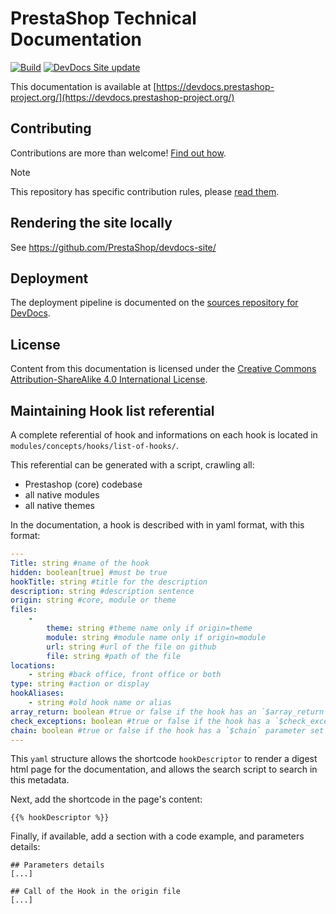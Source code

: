 # PrestaShop Technical Documentation

[![Build](https://github.com/PrestaShop/docs/actions/workflows/build.yml/badge.svg)](https://github.com/PrestaShop/docs/actions/workflows/build.yml)
[![DevDocs Site update](https://github.com/PrestaShop/docs/actions/workflows/update-site.yml/badge.svg)](https://github.com/PrestaShop/docs/actions/workflows/update-site.yml)

This documentation is available at [https://devdocs.prestashop-project.org/](https://devdocs.prestashop-project.org/)

## Contributing

Contributions are more than welcome! [Find out how](https://devdocs.prestashop-project.org/8/contribute/documentation/how/).

> [!NOTE]
> This repository has specific contribution rules, please [read them](https://github.com/PrestaShop/docs/blob/8.x/.github/CONTRIBUTION_PROCESS.md).

## Rendering the site locally

See https://github.com/PrestaShop/devdocs-site/

## Deployment

The deployment pipeline is documented on the [sources repository for DevDocs](https://github.com/PrestaShop/devdocs-site).

## License

Content from this documentation is licensed under the [Creative Commons Attribution-ShareAlike 4.0 International License](https://creativecommons.org/licenses/by-sa/4.0/).

## Maintaining Hook list referential

A complete referential of hook and informations on each hook is located in `modules/concepts/hooks/list-of-hooks/`. 

This referential can be generated with a script, crawling all: 

- Prestashop (core) codebase
- all native modules
- all native themes

In the documentation, a hook is described with in yaml format, with this format: 

```yaml
---
Title: string #name of the hook
hidden: boolean[true] #must be true
hookTitle: string #title for the description
description: string #description sentence
origin: string #core, module or theme
files:
    -
        theme: string #theme name only if origin=theme
        module: string #module name only if origin=module
        url: string #url of the file on github
        file: string #path of the file
locations:
    - string #back office, front office or both
type: string #action or display
hookAliases:
    - string #old hook name or alias
array_return: boolean #true or false if the hook has an `$array_return` parameter set to `true`
check_exceptions: boolean #true or false if the hook has a `$check_exceptions` parameter set to `false`
chain: boolean #true or false if the hook has a `$chain` parameter set to `true` 
---
```

This `yaml` structure allows the shortcode `hookDescriptor` to render a digest html page for the documentation, and allows the search script to search in this metadata. 

Next, add the shortcode in the page's content: 

```
{{% hookDescriptor %}}
```

Finally, if available, add a section with a code example, and parameters details: 

```
## Parameters details
[...]

## Call of the Hook in the origin file
[...]
```